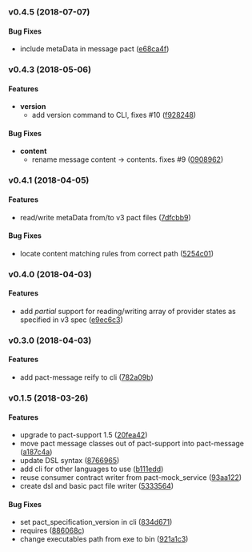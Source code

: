 <a name="v0.4.5"></a>
### v0.4.5 (2018-07-07)


#### Bug Fixes

* include metaData in message pact	 ([e68ca4f](/../../commit/e68ca4f))


<a name="v0.4.3"></a>
### v0.4.3 (2018-05-06)


#### Features

* **version**
  * add version command to CLI, fixes #10	 ([f928248](/../../commit/f928248))


#### Bug Fixes

* **content**
  * rename message content -> contents. fixes #9	 ([0908962](/../../commit/0908962))


<a name="v0.4.1"></a>
### v0.4.1 (2018-04-05)


#### Features

* read/write metaData from/to v3 pact files	 ([7dfcbb9](/../../commit/7dfcbb9))


#### Bug Fixes

* locate content matching rules from correct path	 ([5254c01](/../../commit/5254c01))


<a name="v0.4.0"></a>
### v0.4.0 (2018-04-03)


#### Features

* add *partial* support for reading/writing array of provider states as specified in v3 spec	 ([e9ec6c3](/../../commit/e9ec6c3))


<a name="v0.3.0"></a>
### v0.3.0 (2018-04-03)


#### Features

* add pact-message reify to cli	 ([782a09b](/../../commit/782a09b))


<a name="v0.1.5"></a>
### v0.1.5 (2018-03-26)


#### Features

* upgrade to pact-support 1.5	 ([20fea42](/../../commit/20fea42))
* move pact message classes out of pact-support into pact-message	 ([a187c4a](/../../commit/a187c4a))
* update DSL syntax	 ([8766965](/../../commit/8766965))
* add cli for other languages to use	 ([b111edd](/../../commit/b111edd))
* reuse consumer contract writer from pact-mock_service	 ([93aa122](/../../commit/93aa122))
* create dsl and basic pact file writer	 ([5333564](/../../commit/5333564))


#### Bug Fixes

* set pact_specification_version in cli	 ([834d671](/../../commit/834d671))
* requires	 ([886068c](/../../commit/886068c))
* change executables path from exe to bin	 ([921a1c3](/../../commit/921a1c3))


